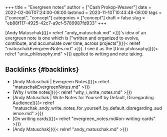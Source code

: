 +++
title = "Evergreen notes"
author = ["Cash Prokop-Weaver"]
date = 2022-02-06T07:24:00-08:00
lastmod = 2023-11-10T10:43:48-08:00
tags = ["concept", "concept"]
categories = ["concept"]
draft = false
slug = "eb88f117-4925-42c7-a9cf-5789987fd933"
+++

[Andy Matuschak]({{< relref "andy_matuschak.md" >}})'s idea of an evergreen note is one which is ["written and organized to evolve, contribute, and accumulate over time, across projects"]({{< relref "matuschakEvergreenNotes.md" >}}). I see it as the [Unix philosophy]({{< relref "unix_philosophy.md" >}}) applied to writing and note taking.


## Backlinks {#backlinks}

-   [Andy Matuschak | Evergreen Notes]({{< relref "matuschakEvergreenNotes.md" >}})
-   [Why I write notes]({{< relref "why_i_write_notes.md" >}})
-   [Andy Matuschak | Write Notes for Yourself by Default, Disregarding Audience]({{< relref "matuschak_andy_write_notes_for_yourself_by_default_disregarding_audience.md" >}})
-   [On writing cards]({{< relref "evergreen_notes.md#on-writing-cards" >}})
-   [Andy Matuschak]({{< relref "andy_matuschak.md" >}})
